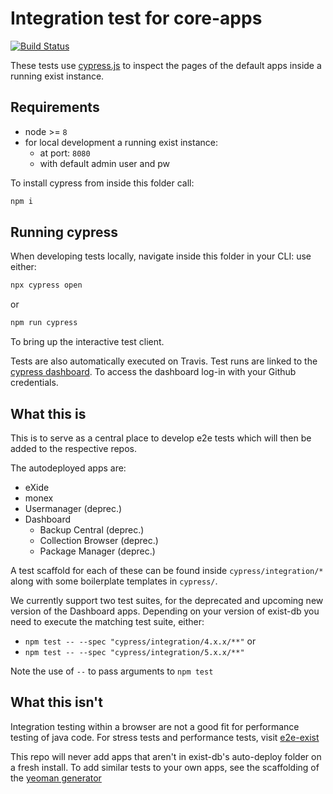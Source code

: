 # Integration test for core-apps
[![Build Status](https://travis-ci.com/eXist-db/e2e-core.svg?branch=master)](https://travis-ci.com/eXist-db/e2e-core)

These tests use [cypress.js](https://www.cypress.io) to inspect the pages of the default apps inside a running exist instance.

## Requirements
*   node >= `8`
*   for local development a running exist instance:
    *   at port: `8080`
    *   with default admin user and pw

To install cypress from inside this folder call:
```bash
npm i
```

## Running cypress
When developing tests locally, navigate inside this folder in your CLI:
use either:
```bash
npx cypress open
```
or
```bash
npm run cypress
```
To bring up the interactive test client.

Tests are also automatically executed on Travis.
Test runs are linked to the [cypress dashboard](https://dashboard.cypress.io/#/projects/w23pgu/runs). To access the dashboard log-in with your Github credentials.

## What this is
This is to serve as a central place to develop e2e tests which will then be added to the respective repos.

The autodeployed apps are:
*   eXide
*   monex
*   Usermanager (deprec.)
*   Dashboard
    *   Backup Central (deprec.)
    *   Collection Browser (deprec.)
    *   Package Manager (deprec.)

A test scaffold for each of these can be found inside `cypress/integration/*` along with some boilerplate templates in `cypress/`.

We currently support two test suites, for the deprecated and upcoming new version of the Dashboard apps. Depending on your version of exist-db you need to execute the matching test suite, either:
*   `npm test -- --spec "cypress/integration/4.x.x/**"`
or
*   `npm test -- --spec "cypress/integration/5.x.x/**"`

Note the use of `--` to pass arguments to `npm test`


## What this isn't
Integration testing within a browser are not a good fit for performance testing of java code. For stress tests and performance tests, visit [e2e-exist](https://github.com/eXist-db/e2e-exist)

This repo will never add apps that aren't in exist-db's auto-deploy folder on a fresh install. To add similar tests to your own apps, see the scaffolding of the [yeoman generator](https://github.com/eXist-db/generator-exist)
